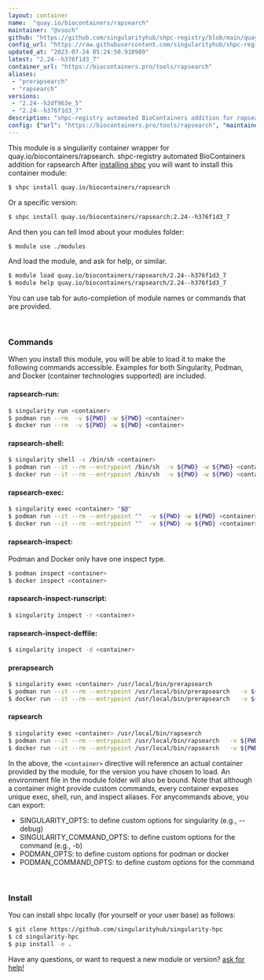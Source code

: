 ```yaml
---
layout: container
name:  "quay.io/biocontainers/rapsearch"
maintainer: "@vsoch"
github: "https://github.com/singularityhub/shpc-registry/blob/main/quay.io/biocontainers/rapsearch/container.yaml"
config_url: "https://raw.githubusercontent.com/singularityhub/shpc-registry/main/quay.io/biocontainers/rapsearch/container.yaml"
updated_at: "2023-07-24 05:24:50.910989"
latest: "2.24--h376f1d3_7"
container_url: "https://biocontainers.pro/tools/rapsearch"
aliases:
 - "prerapsearch"
 - "rapsearch"
versions:
 - "2.24--h2df963e_5"
 - "2.24--h376f1d3_7"
description: "shpc-registry automated BioContainers addition for rapsearch"
config: {"url": "https://biocontainers.pro/tools/rapsearch", "maintainer": "@vsoch", "description": "shpc-registry automated BioContainers addition for rapsearch", "latest": {"2.24--h376f1d3_7": "sha256:eabb58114b05e1edd4aefb05bb60901689eb68e1abc0556577e09b3ca39cb336"}, "tags": {"2.24--h2df963e_5": "sha256:2d789f3c7e2fa71baa602f900756bb03909ede7c124f2b8eb9c048aeed07b88e", "2.24--h376f1d3_7": "sha256:eabb58114b05e1edd4aefb05bb60901689eb68e1abc0556577e09b3ca39cb336"}, "docker": "quay.io/biocontainers/rapsearch", "aliases": {"prerapsearch": "/usr/local/bin/prerapsearch", "rapsearch": "/usr/local/bin/rapsearch"}}
---
```


This module is a singularity container wrapper for quay.io/biocontainers/rapsearch.
shpc-registry automated BioContainers addition for rapsearch
After [installing shpc](#install) you will want to install this container module:


```bash
$ shpc install quay.io/biocontainers/rapsearch
```

Or a specific version:

```bash
$ shpc install quay.io/biocontainers/rapsearch:2.24--h376f1d3_7
```

And then you can tell lmod about your modules folder:

```bash
$ module use ./modules
```

And load the module, and ask for help, or similar.

```bash
$ module load quay.io/biocontainers/rapsearch/2.24--h376f1d3_7
$ module help quay.io/biocontainers/rapsearch/2.24--h376f1d3_7
```

You can use tab for auto-completion of module names or commands that are provided.

<br>

### Commands

When you install this module, you will be able to load it to make the following commands accessible.
Examples for both Singularity, Podman, and Docker (container technologies supported) are included.

#### rapsearch-run:

```bash
$ singularity run <container>
$ podman run --rm  -v ${PWD} -w ${PWD} <container>
$ docker run --rm  -v ${PWD} -w ${PWD} <container>
```

#### rapsearch-shell:

```bash
$ singularity shell -s /bin/sh <container>
$ podman run --it --rm --entrypoint /bin/sh  -v ${PWD} -w ${PWD} <container>
$ docker run --it --rm --entrypoint /bin/sh  -v ${PWD} -w ${PWD} <container>
```

#### rapsearch-exec:

```bash
$ singularity exec <container> "$@"
$ podman run --it --rm --entrypoint ""  -v ${PWD} -w ${PWD} <container> "$@"
$ docker run --it --rm --entrypoint ""  -v ${PWD} -w ${PWD} <container> "$@"
```

#### rapsearch-inspect:

Podman and Docker only have one inspect type.

```bash
$ podman inspect <container>
$ docker inspect <container>
```

#### rapsearch-inspect-runscript:

```bash
$ singularity inspect -r <container>
```

#### rapsearch-inspect-deffile:

```bash
$ singularity inspect -d <container>
```


#### prerapsearch

```bash
$ singularity exec <container> /usr/local/bin/prerapsearch
$ podman run --it --rm --entrypoint /usr/local/bin/prerapsearch   -v ${PWD} -w ${PWD} <container> -c " $@"
$ docker run --it --rm --entrypoint /usr/local/bin/prerapsearch   -v ${PWD} -w ${PWD} <container> -c " $@"
```


#### rapsearch

```bash
$ singularity exec <container> /usr/local/bin/rapsearch
$ podman run --it --rm --entrypoint /usr/local/bin/rapsearch   -v ${PWD} -w ${PWD} <container> -c " $@"
$ docker run --it --rm --entrypoint /usr/local/bin/rapsearch   -v ${PWD} -w ${PWD} <container> -c " $@"
```



In the above, the `<container>` directive will reference an actual container provided
by the module, for the version you have chosen to load. An environment file in the
module folder will also be bound. Note that although a container
might provide custom commands, every container exposes unique exec, shell, run, and
inspect aliases. For anycommands above, you can export:

 - SINGULARITY_OPTS: to define custom options for singularity (e.g., --debug)
 - SINGULARITY_COMMAND_OPTS: to define custom options for the command (e.g., -b)
 - PODMAN_OPTS: to define custom options for podman or docker
 - PODMAN_COMMAND_OPTS: to define custom options for the command

<br>

### Install

You can install shpc locally (for yourself or your user base) as follows:

```bash
$ git clone https://github.com/singularityhub/singularity-hpc
$ cd singularity-hpc
$ pip install -e .
```

Have any questions, or want to request a new module or version? [ask for help!](https://github.com/singularityhub/singularity-hpc/issues)